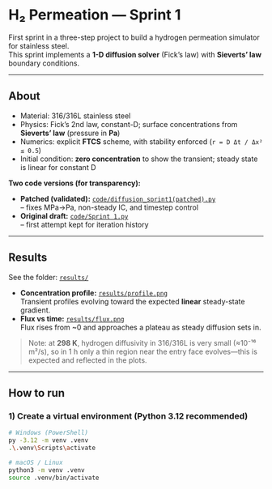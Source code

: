 # H₂ Permeation — Sprint 1

First sprint in a three-step project to build a hydrogen permeation simulator for stainless steel.  
This sprint implements a **1-D diffusion solver** (Fick’s law) with **Sieverts’ law** boundary conditions.

---

## About
- Material: 316/316L stainless steel  
- Physics: Fick’s 2nd law, constant-D; surface concentrations from **Sieverts’ law** (pressure in **Pa**)  
- Numerics: explicit **FTCS** scheme, with stability enforced (`r = D Δt / Δx² ≤ 0.5`)  
- Initial condition: **zero concentration** to show the transient; steady state is linear for constant D

**Two code versions (for transparency):**
- **Patched (validated):** [`code/diffusion_sprint1(patched).py`](code/diffusion_sprint1%28patched%29.py)  
  – fixes MPa→Pa, non-steady IC, and timestep control  
- **Original draft:** [`code/Sprint 1.py`](code/Sprint%201.py)  
  – first attempt kept for iteration history

---

## Results
See the folder: [`results/`](results)

- **Concentration profile:** [`results/profile.png`](results/profile.png)  
  Transient profiles evolving toward the expected **linear** steady-state gradient.
- **Flux vs time:** [`results/flux.png`](results/flux.png)  
  Flux rises from ~0 and approaches a plateau as steady diffusion sets in.

> Note: at **298 K**, hydrogen diffusivity in 316/316L is very small (≈10⁻¹⁶ m²/s), so in 1 h only a thin region near the entry face evolves—this is expected and reflected in the plots.

---

## How to run

### 1) Create a virtual environment (Python 3.12 recommended)
```bash
# Windows (PowerShell)
py -3.12 -m venv .venv
.\.venv\Scripts\activate

# macOS / Linux
python3 -m venv .venv
source .venv/bin/activate
